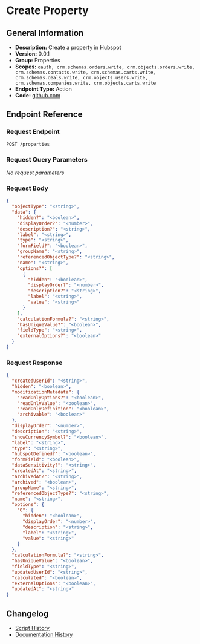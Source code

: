 <!-- BEGIN GENERATED CONTENT -->
# Create Property

## General Information

- **Description:** Create a property in Hubspot
- **Version:** 0.0.1
- **Group:** Properties
- **Scopes:** `oauth, crm.schemas.orders.write, crm.objects.orders.write, crm.schemas.contacts.write, crm.schemas.carts.write, crm.schemas.deals.write, crm.objects.users.write, crm.schemas.companies.write, crm.objects.carts.write`
- **Endpoint Type:** Action
- **Code:** [github.com](https://github.com/NangoHQ/integration-templates/tree/main/integrations/hubspot/actions/create-property.ts)


## Endpoint Reference

### Request Endpoint

`POST /properties`

### Request Query Parameters

_No request parameters_

### Request Body

```json
{
  "objectType": "<string>",
  "data": {
    "hidden?": "<boolean>",
    "displayOrder?": "<number>",
    "description?": "<string>",
    "label": "<string>",
    "type": "<string>",
    "formField?": "<boolean>",
    "groupName": "<string>",
    "referencedObjectType?": "<string>",
    "name": "<string>",
    "options?": [
      {
        "hidden": "<boolean>",
        "displayOrder?": "<number>",
        "description?": "<string>",
        "label": "<string>",
        "value": "<string>"
      }
    ],
    "calculationFormula?": "<string>",
    "hasUniqueValue?": "<boolean>",
    "fieldType": "<string>",
    "externalOptions?": "<boolean>"
  }
}
```

### Request Response

```json
{
  "createdUserId": "<string>",
  "hidden": "<boolean>",
  "modificationMetadata": {
    "readOnlyOptions?": "<boolean>",
    "readOnlyValue": "<boolean>",
    "readOnlyDefinition": "<boolean>",
    "archivable": "<boolean>"
  },
  "displayOrder": "<number>",
  "description": "<string>",
  "showCurrencySymbol?": "<boolean>",
  "label": "<string>",
  "type": "<string>",
  "hubspotDefined?": "<boolean>",
  "formField": "<boolean>",
  "dataSensitivity?": "<string>",
  "createdAt": "<string>",
  "archivedAt?": "<string>",
  "archived": "<boolean>",
  "groupName": "<string>",
  "referencedObjectType?": "<string>",
  "name": "<string>",
  "options": {
    "0": {
      "hidden": "<boolean>",
      "displayOrder": "<number>",
      "description": "<string>",
      "label": "<string>",
      "value": "<string>"
    }
  },
  "calculationFormula?": "<string>",
  "hasUniqueValue": "<boolean>",
  "fieldType": "<string>",
  "updatedUserId": "<string>",
  "calculated": "<boolean>",
  "externalOptions": "<boolean>",
  "updatedAt": "<string>"
}
```

## Changelog

- [Script History](https://github.com/NangoHQ/integration-templates/commits/main/integrations/hubspot/actions/create-property.ts)
- [Documentation History](https://github.com/NangoHQ/integration-templates/commits/main/integrations/hubspot/actions/create-property.md)

<!-- END  GENERATED CONTENT -->

